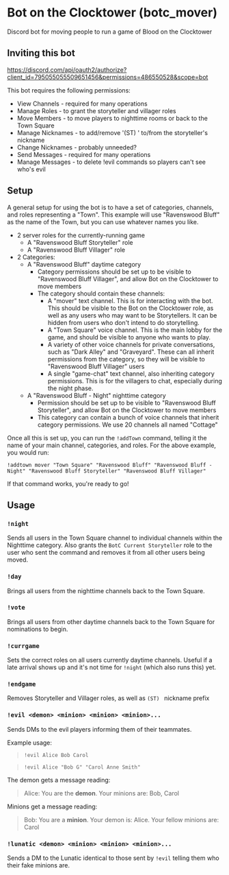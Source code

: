 # Bot on the Clocktower (botc_mover)
Discord bot for moving people to run a game of Blood on the Clocktower

## Inviting this bot

https://discord.com/api/oauth2/authorize?client_id=795055055509651456&permissions=486550528&scope=bot

This bot requires the following permissions:
* View Channels - required for many operations
* Manage Roles - to grant the storyteller and villager roles
* Move Members - to move players to nighttime rooms or back to the Town Square
* Manage Nicknames - to add/remove '(ST) ' to/from the storyteller's nickname
* Change Nicknames - probably unneeded?
* Send Messages - required for many operations
* Manage Messages - to delete !evil commands so players can't see who's evil

## Setup

A general setup for using the bot is to have a set of categories, channels, and roles representing a "Town". This example will use "Ravenswood Bluff" as the name of the Town, but you can use whatever names you like.

* 2 server roles for the currently-running game
  * A "Ravenswood Bluff Storyteller" role
  * A "Ravenswood Bluff Villager" role
* 2 Categories:
  * A "Ravenswood Bluff" daytime category
    * Category permissions should be set up to be visible to "Ravenswood Bluff Villager", and allow Bot on the Clocktower to move members
    * The category should contain these channels:
      * A "mover" text channel. This is for interacting with the bot. This should be visible to the Bot on the Clocktower role, as well as any users who may want to be Storytellers. It can be hidden from users who don't intend to do storytelling.
      * A "Town Square" voice channel. This is the main lobby for the game, and should be visible to anyone who wants to play.
      * A variety of other voice channels for private conversations, such as "Dark Alley" and "Graveyard". These can all inherit permissions from the category, so they will be visible to "Ravenswood Bluff Villager" users
      * A single "game-chat" text channel, also inheriting category permissions. This is for the villagers to chat, especially during the night phase.
  * A "Ravenswood Bluff - Night" nighttime category
    * Permission should be set up to be visible to "Ravenswood Bluff Storyteller", and allow Bot on the Clocktower to move members
    * This category can contain a bunch of voice channels that inherit category permissions. We use 20 channels all named "Cottage"

Once all this is set up, you can run the `!addTown` command, telling it the name of your main channel, categories, and roles. For the above example, you would run:
```
!addtown mover "Town Square" "Ravenswood Bluff" "Ravenswood Bluff - Night" "Ravenswood Bluff Storyteller" "Ravenswood Bluff Villager"
```

If that command works, you're ready to go!

## Usage

### `!night`

Sends all users in the Town Square channel to individual channels within the Nighttime category. Also grants the `BotC Current Storyteller` role to the user who sent the command and removes it from all other users being moved.

### `!day`

Brings all users from the nighttime channels back to the Town Square.

### `!vote`

Brings all users from other daytime channels back to the Town Square for nominations to begin.

### `!currgame`

Sets the correct roles on all users currently daytime channels. Useful if a late arrival shows up and it's not time for `!night` (which also runs this) yet.

### `!endgame`

Removes Storyteller and Villager roles, as well as `(ST) ` nickname prefix

### `!evil <demon> <minion> <minion> <minion>...`

Sends DMs to the evil players informing them of their teammates.

Example usage:

> `!evil Alice Bob Carol`

> `!evil Alice "Bob G" "Carol Anne Smith"`

The demon gets a message reading:

> Alice: You are the **demon**. Your minions are: Bob, Carol

Minions get a message reading:

> Bob: You are a **minion**. Your demon is: Alice. Your fellow minions are: Carol

### `!lunatic <demon> <minion> <minion> <minion>...`

Sends a DM to the Lunatic identical to those sent by `!evil` telling them who their fake minions are.
